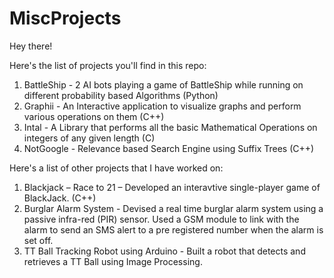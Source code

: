 # MiscProjects
Hey there! 

Here's the list of projects you'll find in this repo: 

1. BattleShip - 2 AI bots playing a game of BattleShip while running on different probability based Algorithms (Python)
2. Graphii - An Interactive application to visualize graphs and perform various operations on them (C++)
3. Intal - A Library that performs all the basic Mathematical Operations on integers of any given length (C)
4. NotGoogle - Relevance based Search Engine using Suffix Trees (C++)

Here's a list of other projects that I have worked on:
1. Blackjack – Race to 21 – Developed an interavtive single-player game of BlackJack. (C++)
2. Burglar Alarm System - Devised a real time burglar alarm system using a passive infra-red (PIR) sensor. Used a GSM module to link with the alarm to send an SMS alert to a pre registered number when the alarm is set off.
3. TT Ball Tracking Robot using Arduino - Built a robot that detects and retrieves a TT Ball using Image Processing. 
